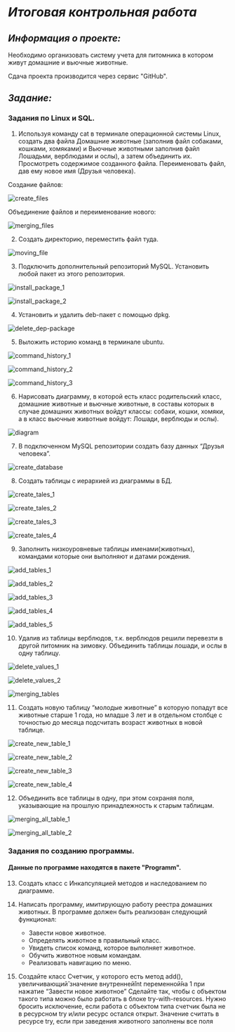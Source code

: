 # *Итоговая контрольная работа*

## *Информация о проекте:*

Необходимо организовать систему учета для питомника в котором живут
домашние и вьючные животные.

Сдача проекта производится через сервис "GitHub".

## *Задание:*

### Задания по Linux и SQL.

1. Используя команду cat в терминале операционной системы Linux, создать
два файла Домашние животные (заполнив файл собаками, кошками,
хомяками) и Вьючные животными заполнив файл Лошадьми, верблюдами и
ослы), а затем объединить их. Просмотреть содержимое созданного файла.
Переименовать файл, дав ему новое имя (Друзья человека).

Создание файлов:

![create_files](https://github.com/daniil-koblov/Control_work_on_specialization/blob/main/image/task_one_i_1.png?raw=true)

Объединение файлов и переименование нового:

![merging_files](https://github.com/daniil-koblov/Control_work_on_specialization/blob/main/image/task_one_i_2.png?raw=true)

2. Создать директорию, переместить файл туда.

![moving_file](https://github.com/daniil-koblov/Control_work_on_specialization/blob/main/image/task_two_i_1.png?raw=true)

3. Подключить дополнительный репозиторий MySQL. Установить любой пакет
из этого репозитория.

![install_package_1](https://github.com/daniil-koblov/Control_work_on_specialization/blob/main/image/task_three_i_1.png?raw=true)

![install_package_2](https://github.com/daniil-koblov/Control_work_on_specialization/blob/main/image/task_three_i_2.png?raw=true)

4. Установить и удалить deb-пакет с помощью dpkg.

![delete_dep-package](https://github.com/daniil-koblov/Control_work_on_specialization/blob/main/image/task_four_i_1.png?raw=true)

5. Выложить историю команд в терминале ubuntu.

![command_history_1](https://github.com/daniil-koblov/Control_work_on_specialization/blob/main/image/task_five_i_1.png?raw=true)

![command_history_2](https://github.com/daniil-koblov/Control_work_on_specialization/blob/main/image/task_five_i_2.png?raw=true)

![command_history_3](https://github.com/daniil-koblov/Control_work_on_specialization/blob/main/image/task_five_i_3.png?raw=true)

6. Нарисовать диаграмму, в которой есть класс родительский класс, домашние
животные и вьючные животные, в составы которых в случае домашних
животных войдут классы: собаки, кошки, хомяки, а в класс вьючные животные
войдут: Лошади, верблюды и ослы).

![diagram](https://github.com/daniil-koblov/Control_work_on_specialization/blob/main/image/task_six_i_1.png?raw=true)

7. В подключенном MySQL репозитории создать базу данных “Друзья
человека”.

![create_database](https://github.com/daniil-koblov/Control_work_on_specialization/blob/main/image/task_seven_i_1.png?raw=true)

8. Создать таблицы с иерархией из диаграммы в БД.

![create_tales_1](https://github.com/daniil-koblov/Control_work_on_specialization/blob/main/image/task_eight_i_1.png?raw=true)

![create_tales_2](https://github.com/daniil-koblov/Control_work_on_specialization/blob/main/image/task_eight_i_2.png?raw=true)

![create_tales_3](https://github.com/daniil-koblov/Control_work_on_specialization/blob/main/image/task_eight_i_3.png?raw=true)

![create_tales_4](https://github.com/daniil-koblov/Control_work_on_specialization/blob/main/image/task_eight_i_4.png?raw=true)

9. Заполнить низкоуровневые таблицы именами(животных), командами
которые они выполняют и датами рождения.

![add_tables_1](https://github.com/daniil-koblov/Control_work_on_specialization/blob/main/image/task_nine_i_1.png?raw=true)

![add_tables_2](https://github.com/daniil-koblov/Control_work_on_specialization/blob/main/image/task_nine_i_2.png?raw=true)

![add_tables_3](https://github.com/daniil-koblov/Control_work_on_specialization/blob/main/image/task_nine_i_3.png?raw=true)

![add_tables_4](https://github.com/daniil-koblov/Control_work_on_specialization/blob/main/image/task_nine_i_4.png?raw=true)

![add_tables_5](https://github.com/daniil-koblov/Control_work_on_specialization/blob/main/image/task_nine_i_5.png?raw=true)

10. Удалив из таблицы верблюдов, т.к. верблюдов решили перевезти в другой
питомник на зимовку. Объединить таблицы лошади, и ослы в одну таблицу.

![delete_values_1](https://github.com/daniil-koblov/Control_work_on_specialization/blob/main/image/task_ten_i_1.png?raw=true)

![delete_values_2](https://github.com/daniil-koblov/Control_work_on_specialization/blob/main/image/task_ten_i_2.png?raw=true)

![merging_tables](https://github.com/daniil-koblov/Control_work_on_specialization/blob/main/image/task_ten_i_3.png?raw=true)

11. Создать новую таблицу “молодые животные” в которую попадут все
животные старше 1 года, но младше 3 лет и в отдельном столбце с точностью
до месяца подсчитать возраст животных в новой таблице.

![create_new_table_1](https://github.com/daniil-koblov/Control_work_on_specialization/blob/main/image/task_eleven_i_1.png?raw=true)

![create_new_table_2](https://github.com/daniil-koblov/Control_work_on_specialization/blob/main/image/task_eleven_i_2.png?raw=true)

![create_new_table_3](https://github.com/daniil-koblov/Control_work_on_specialization/blob/main/image/task_eleven_i_3.png?raw=true)

![create_new_table_4](https://github.com/daniil-koblov/Control_work_on_specialization/blob/main/image/task_eleven_i_4.png?raw=true)

12. Объединить все таблицы в одну, при этом сохраняя поля, указывающие на
прошлую принадлежность к старым таблицам.

![merging_all_table_1](https://github.com/daniil-koblov/Control_work_on_specialization/blob/main/image/task_twelve_i_1.png?raw=true)

![merging_all_table_2](https://github.com/daniil-koblov/Control_work_on_specialization/blob/main/image/task_twelve_i_2.png?raw=true)

### Задания по созданию программы.

#### Данные по программе находятся в пакете "Programm".

13. Создать класс с Инкапсуляцией методов и наследованием по диаграмме.

14. Написать программу, имитирующую работу реестра домашних животных.
В программе должен быть реализован следующий функционал:

    * Завести новое животное.
    * Определять животное в правильный класс.
    * Увидеть список команд, которое выполняет животное.
    * Обучить животное новым командам.
    * Реализовать навигацию по меню.

15. Создайте класс Счетчик, у которого есть метод add(), увеличивающий̆
значение внутренней̆int переменной̆на 1 при нажатие “Завести новое
животное” Сделайте так, чтобы с объектом такого типа можно было работать в
блоке try-with-resources. Нужно бросить исключение, если работа с объектом
типа счетчик была не в ресурсном try и/или ресурс остался открыт. Значение
считать в ресурсе try, если при заведения животного заполнены все поля